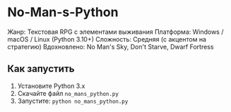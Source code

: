 # No-Man-s-Python
Жанр: Текстовая RPG с элементами выживания Платформа: Windows / macOS / Linux (Python 3.10+) Сложность: Средняя (с акцентом на стратегию) Вдохновлено: No Man's Sky, Don't Starve, Dwarf Fortress

## Как запустить
1. Установите Python 3.x
2. Скачайте файл `no_mans_python.py`
3. Запустите: `python no_mans_python.py`

